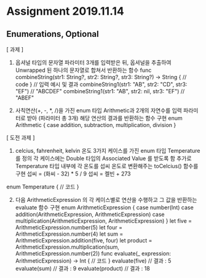 
# Assignment 2019.11.14

## Enumerations, Optional

[ 과제 ]
1. 옵셔널 타입의 문자열 파라미터 3개를 입력받은 뒤, 옵셔널을 추출하여 Unwrapped 된 하나의 문자열로 합쳐서 반환하는 함수
func combineString(str1: String?, str2: String?, str3: String?) -> String {
  // code
}
// 입력 예시 및 결과
combineString1(str1: "AB", str2: "CD", str3: "EF")   // "ABCDEF"
combineString1(str1: "AB", str2: nil, str3: "EF")    // "ABEF"


2. 사칙연산(+, -, *, /)을 가진 enum 타입 Arithmetic과 2개의 자연수를 입력 파라미터로 받아 (파라미터 총 3개) 해당 연산의 결과를 반환하는 함수 구현
enum Arithmetic {
  case addition, subtraction, multiplication, division
}



[ 도전 과제 ]
1. celcius, fahrenheit, kelvin 온도 3가지 케이스를 가진 enum 타입 Temperature 를 정의
각 케이스에는 Double 타입의 Associated Value 를 받도록 함
추가로 Temperature 타입 내부에 각 온도를 섭씨 온도로 변환해주는 toCelcius() 함수를 구현
섭씨 = (화씨 - 32) * 5 / 9
섭씨 = 켈빈 + 273
 
enum Temperature {
  // 코드 
}



2. 다음 ArithmeticExpression 의 각 케이스별로 연산을 수행하고 그 값을 반환하는 evaluate 함수 구현
enum ArithmeticExpression {
  case number(Int)
  case addition(ArithmeticExpression, ArithmeticExpression)
  case multiplication(ArithmeticExpression, ArithmeticExpression)
}
let five = ArithmeticExpression.number(5)
let four = ArithmeticExpression.number(4)
let sum = ArithmeticExpression.addition(five, four)
let product = ArithmeticExpression.multiplication(sum, ArithmeticExpression.number(2))
func evaluate(_ expression: ArithmeticExpression) -> Int {
  // 코드
}
evaluate(five)    // 결과 : 5
evaluate(sum)     // 결과 : 9
evaluate(product) // 결과 : 18
